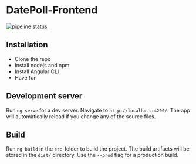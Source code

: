 # DatePoll-Frontend
[![pipeline status](https://gitlab.com/BuergerkorpsEggenburg/datepoll-frontend/badges/development/pipeline.svg)](https://gitlab.com/BuergerkorpsEggenburg/datepoll-frontend/commits/development)

## Installation
 - Clone the repo
 - Install nodejs and npm
 - Install Angular CLI
 - Have fun

## Development server

Run `ng serve` for a dev server. Navigate to `http://localhost:4200/`. The app will automatically reload if you change any of the source files.

## Build

Run `ng build` in the `src`-folder to build the project. The build artifacts will be stored in the `dist/` directory. Use the `--prod` flag for a production build.
